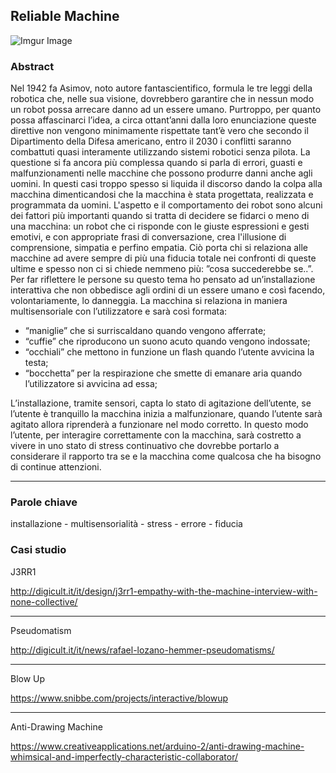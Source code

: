 ## Reliable Machine

![Imgur Image](https://i.imgur.com/oBWiTMdl.jpg) 

### Abstract
Nel 1942 fa Asimov, noto autore fantascientifico, formula le tre leggi della robotica che, nelle sua visione, dovrebbero garantire che in nessun modo un robot possa arrecare danno ad un essere umano. Purtroppo, per quanto possa affascinarci l’idea, a circa ottant’anni dalla loro enunciazione queste direttive non vengono minimamente rispettate tant’è vero che secondo il Dipartimento della Difesa americano, entro il 2030 i conflitti saranno combattuti quasi interamente utilizzando sistemi robotici senza pilota.
La questione si fa ancora più complessa quando si parla di errori, guasti e malfunzionamenti nelle macchine che possono produrre danni anche agli uomini. In questi casi troppo spesso si liquida il discorso dando la colpa alla macchina dimenticandosi che la macchina è stata progettata, realizzata e programmata da uomini. 
L'aspetto e il comportamento dei robot sono alcuni dei fattori più importanti quando si tratta di decidere se fidarci o meno di una macchina: un robot che ci risponde con le giuste espressioni e gesti emotivi, e con appropriate frasi di conversazione, crea l'illusione di comprensione, simpatia e perfino empatia. Ciò porta chi si relaziona alle macchine ad avere sempre di più una fiducia totale nei confronti di queste ultime e spesso non ci si chiede nemmeno più: ”cosa succederebbe se..”.
Per far riflettere le persone su questo tema ho pensato ad un’installazione interattiva che non obbedisce agli ordini di un essere umano e così facendo, volontariamente, lo danneggia.
La macchina si relaziona in maniera multisensoriale con l’utilizzatore e sarà così formata:
- “maniglie” che si surriscaldano quando vengono afferrate;
- “cuffie” che riproducono un suono acuto quando vengono indossate;
- “occhiali” che mettono in funzione un flash quando l’utente avvicina la testa;
- “bocchetta” per la respirazione che smette di emanare aria quando l’utilizzatore si avvicina ad essa;

L’installazione, tramite sensori, capta lo stato di agitazione dell’utente, se l’utente è tranquillo la macchina inizia a malfunzionare, quando l’utente sarà agitato allora riprenderà a funzionare nel modo corretto. In questo modo l’utente, per interagire correttamente con la macchina, sarà costretto a vivere in uno stato di stress continuativo che dovrebbe portarlo a considerare il rapporto tra se e la macchina come qualcosa che ha bisogno di continue attenzioni. 

***

### Parole chiave
installazione -  multisensorialità - stress - errore - fiducia

### Casi studio

J3RR1

http://digicult.it/it/design/j3rr1-empathy-with-the-machine-interview-with-none-collective/

---
Pseudomatism

http://digicult.it/it/news/rafael-lozano-hemmer-pseudomatisms/

---
Blow Up

https://www.snibbe.com/projects/interactive/blowup

---
Anti-Drawing Machine

https://www.creativeapplications.net/arduino-2/anti-drawing-machine-whimsical-and-imperfectly-characteristic-collaborator/
